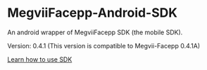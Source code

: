 # MegviiFacepp-Android-SDK
An android wrapper of MegviiFacepp SDK (the mobile SDK).

Version: 0.4.1
(This version is compatible to Megvii-Facepp 0.4.1A)

[Learn how to use SDK](https://github.com/FacePlusPlus/MegviiFacepp-Android-SDK/wiki/)
